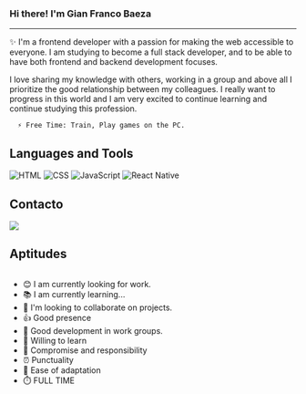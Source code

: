 <h3 > Hi there! I'm Gian Franco Baeza</h3>

---
✨ I'm a frontend developer with a passion for making the web accessible to everyone. I am studying to become a full stack developer, and to be able to have both frontend and backend development focuses.

I love sharing my knowledge with others, working in a group and above all I prioritize the good relationship between my colleagues.
I really want to progress in this world and I am very excited to continue learning and continue studying this profession.

      ⚡ Free Time: Train, Play games on the PC.
 <section>
        <h2>Languages and Tools</h2>
        <img src="https://i.postimg.cc/vHx09GK1/icons8-html-96.png" alt="HTML"  display: inline-block;
            margin: 10px; >
        <img src="https://i.postimg.cc/7ZgXsmww/icons8-css-96.png" alt="CSS"  display: inline-block;
            margin: 10px;>
        <img src="https://i.postimg.cc/MTGDGwRp/icons8-javascript-96.png" alt="JavaScript"  display: inline-block;
            margin: 10px;>
        <img src="https://i.postimg.cc/C5XJt2RL/icons8-react-native-96.png" alt="React Native"  display: inline-block;
            margin: 10px;>
    </section>
<h2>Contacto</h2> 
<img src="https://i.postimg.cc/6QcwCrPp/arrowleft-106662-1.png"></img>


  
<div class="container">
      <h2> Aptitudes </h2>
        <div class="column">
            <ul>
                <li>😊 I am currently looking for work.</li>
                <li>📚 I am currently learning...</li>
                <li>🤝 I'm looking to collaborate on projects.</li>
                <li>👍 Good presence</li>
                <li>🏢 Good development in work groups.</li>
                <li>📖 Willing to learn</li>
                <li>💼 Compromise and responsibility</li>
                <li>⏰ Punctuality</li>
                <li>🔄 Ease of adaptation</li>
                <li>⏱️ FULL TIME</li>
            </ul>
        </div>
    </div>

